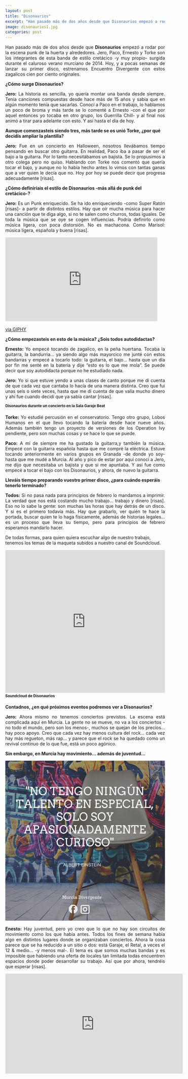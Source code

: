 ```yaml
---
layout: post
title: "Disonaurios"
excerpt: "Han pasado más de dos años desde que Disonaurios empezó a rodar por la escena punk de la huerta y alrededores. Jero, Paco, Ernesto y Torke son los integrantes de esta banda de estilo cretácico -y muy propio- surgida durante el caluroso verano murciano de 2014. Hoy, y a pocas semanas de lanzar su primer disco, estrenamos Encuentro Divergente con estos zagalicos cien por ciento originales."
image: disonaurios1.jpg
categories: post
--- 
```

<p align="justify">Han pasado más de dos años desde que <b>Disonaurios</b> empezó a rodar por la escena punk de la huerta y alrededores. Jero, Paco, Ernesto y Torke son los integrantes de esta banda de estilo cretácico -y muy propio- surgida durante el caluroso verano murciano de 2014. Hoy, y a pocas semanas de lanzar su primer disco, estrenamos Encuentro Divergente con estos zagalicos cien por ciento originales.</p>

**¿Cómo surge Disonaurios?**

<p align="justify"><b>Jero:</b> La historia es sencilla, yo quería montar una banda desde siempre. Tenía canciones compuestas desde hace más de 15 años y sabía que en algún momento tenía que sacarlas. Conocí a Paco en el trabajo, lo hablamos un poco de broma y más tarde se lo comenté a Ernesto -con el que por aquel entonces yo tocaba en otro grupo, los Guerrilla Chill- y al final nos animó a tirar para adelante con esto. Y así hasta el día de hoy.</p>

**Aunque comenzasteis siendo tres, más tarde se os unió Torke, ¿por qué decidís ampliar la plantilla?**

<p align="justify"><b>Jero:</b> Fue en un concierto en Halloween, nosotros llevábamos tiempo pensando en buscar otro guitarra. En realidad, Paco iba a pasar de ser el bajo a la guitarra. Por lo tanto necesitábamos un bajista. Se lo propusimos a otro colega pero no quiso. Hablando con Torke nos comentó que quería tocar el bajo, y aunque no lo había hecho antes lo vimos con tantas ganas que a ver quien le decía que no. Hoy por hoy se puede decir que progresa adecuadamente [risas].</p>

**¿Cómo definiríais el estilo de Disonaurios -más allá de punk del cretácico-?**

<p align="justify"><b>Jero:</b> Es un Punk enriquecido. Se ha ido enriqueciendo -como Super Ratón [risas]- a partir de distintos estilos. Hay que oír mucha música para hacer una canción que te diga algo, si no te salen como churros, todas iguales. De toda la música que se oye se cogen influencias. Podría definirlo como música ligera, con poca distorsión. No es machacona. Como Marisol: música ligera, española y buena [risas].</p> 

<iframe src="https://giphy.com/embed/vr1qp5EWu3nHO" width="480" height="264" frameBorder="0" class="giphy-embed" allowFullScreen></iframe><p><a href="https://giphy.com/gifs/vr1qp5EWu3nHO">via GIPHY</a></p>

**¿Cómo empezasteis en esto de la música? ¿Sois todos autodidactas?**


<p align="justify"><b>Ernesto:</b> Yo empecé tocando de zagalico, en la peña huertana. Tocaba la guitarra, la bandurria... ya siendo algo más mayorcico me junté con estos bandarras y empecé a tocarlo todo: la guitarra, el bajo… hasta que un día por fin me senté en la batería y dije “esto es lo que me mola”. Se puede decir que soy autodidacta porque no he estudiado nada.</p>


<p align="justify"><b>Jero:</b> Yo si que estuve yendo a unas clases de canto porque me di cuenta de que cada vez que cantaba lo hacía de una manera distinta. Creo que fui unas seis o siete veces, hasta que me di cuenta de que valía mucho dinero y ahí fue cuando decidí que ya sabía cantar [risas].</p>

<span class="image right"><img src="{{ site.baseurl }}/assets/images/disonaurios/disonaurios2.jpg" alt="" /><sup><b>Disonaurios durante un concierto en la Sala Garaje Beat</b></sup></span>

<p align="justify"><b>Torke:</b> Yo estudié percusión en el conservatorio. Tengo otro grupo, Lobos Humanos en el que llevo tocando la batería desde hace nueve años. Además también tengo un proyecto de versiones de los Operation Ivy pendiente, pero son muchas cosas y se hace lo que se puede.</p>


<p align="justify"><b>Paco:</b> A mí de siempre me ha gustado la guitarra,y también la música. Empecé con la guitarra española hasta que me compré la eléctrica. Estuve tocando anteriormente en varios grupos en Granada -de donde yo soy- hasta que me mudé a Murcia. Al año y pico de estar por aquí conocí a Jero, me dijo que necesitaba un bajista y que si me apuntaba. Y así fue como empecé a tocar el bajo con los Disonaurios, y ahora, de nuevo la guitarra.</p>

**Lleváis tiempo preparando vuestro primer disco, ¿para cuándo esperáis tenerlo terminado?**

<p align="justify"><b>Todos:</b> Si no pasa nada para principios de febrero lo mandamos a imprimir. La verdad que nos está costando mucho trabajo... trabajo y dinero [risas]. Eso no lo sabe la gente: son muchas las horas que hay detrás de un disco. Y si es el primero todavía más. Hay que grabarlo, ver quién te hace la portada, buscar quien te lo haga físicamente, además de historias legales... es un proceso que lleva su tiempo, pero para principios de febrero esperamos mandarlo hacer.

De todas formas, para quien quiera escuchar algo de nuestro trabajo, tenemos los temas de la maqueta subidos a nuestro canal de Soundcloud.</p>

<iframe width="100%" height="450" scrolling="no" frameborder="no" src="https://w.soundcloud.com/player/?url=https%3A//api.soundcloud.com/playlists/58687780&amp;auto_play=false&amp;hide_related=false&amp;show_comments=true&amp;show_user=true&amp;show_reposts=false&amp;visual=true"></iframe><sup><b>Soundcloud de Disonaurios</b></sup>

**Contadnos, ¿en qué próximos eventos podremos ver a Disonaurios?**

<p align="justify"><b>Jero:</b> Ahora mismo no tenemos conciertos previstos. La escena está complicada aquí en Murcia. La gente no se mueve, no va a los conciertos -no todo el mundo, pero son los menos-, muchos se quejan de los precios… hay poco apoyo. Creo que cada vez hay menos cultura del rock… cada vez hay más regueton, más rap... y parece que el rock se ha quedado como un revival continuo de lo que fue, está un poco agónico.</p>

**Sin embargo, en Murcia hay movimiento... además de juventud...**

<span class="image object">
      <img src="assets/images/md.png" alt="" />
    </span>
    
<p align="justify"><b>Enesto:</b> Hay juventud, pero yo creo que lo que no hay son circuitos de movimiento como los que había antes. Todos los fines de semana había algo en distintos lugares donde se organizaban conciertos. Ahora la cosa parece que se ha reducido a un sitio o dos: está Garaje, el Retal, a veces el 12 & medio... -y menos mal-. El tema es que somos muchas bandas y es imposible que habiendo una oferta de locales tan limitada todas encuentren espacios donde poder desarrollar su trabajo. Así que por ahora, tendréis que esperar [risas].</p>

<iframe width="560" height="315" src="https://www.youtube.com/embed/qwUWKyfIbvg" frameborder="0" allowfullscreen></iframe>
                              